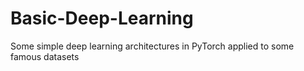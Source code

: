 # Basic-Deep-Learning
Some simple deep learning architectures in PyTorch applied to some famous datasets

